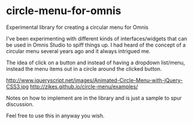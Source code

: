 # circle-menu-for-omnis
Experimental library for creating a circular menu for Omnis

I've been experimenting with different kinds of interfaces/widgets that can be used in Omnis Studio to spiff things up. I had heard of the concept of a circular menu several years ago and it always intrigued me.

The idea of click on a button and instead of having a dropdown list/menu, instead the menu items out in a circle around the clicked button.

http://www.jqueryscript.net/images/Animated-Circle-Menu-with-jQuery-CSS3.jpg
http://zikes.github.io/circle-menu/examples/

Notes on how to implement are in the library and is just a sample to spur discussion.

Feel free to use this in anyway you wish.
